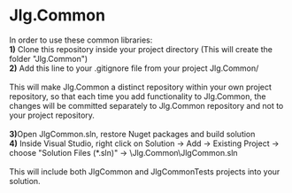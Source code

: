 # Jlg.Common

In order to use these common libraries: 
<br/>
<b>1)</b> Clone this repository inside your project directory (This will create the folder "Jlg.Common")
<br/>
<b>2)</b> Add this line to your .gitignore file from your project
Jlg.Common/
<br/>
<br/>
This will make Jlg.Common a distinct repository within your own project repository, so that each time you add functionality to Jlg.Common, 
the changes will be committed separately to Jlg.Common repository and not to your project repository. 
<br/>
<br/>
<b>3)</b>Open JlgCommon.sln, restore Nuget packages and build solution
<br/>
<b>4)</b> Inside Visual Studio, right click on Solution -> Add -> Existing Project -> choose "Solution Files (*.sln)" -> \Jlg.Common\JlgCommon.sln
<br/>
<br/>
This will include both JlgCommon and JlgCommonTests projects into your solution.
